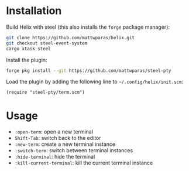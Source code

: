 # Installation

Build Helix with steel (this also installs the `forge` package manager):

```sh
git clone https://github.com/mattwparas/helix.git
git checkout steel-event-system
cargo xtask steel
```

Install the plugin:

```sh
forge pkg install --git https://github.com/mattwparas/steel-pty
```

Load the plugin by adding the following line to `~/.config/helix/init.scm`:

```
(require "steel-pty/term.scm")
```

# Usage

- `:open-term`: open a new terminal
- `Shift-Tab`: switch back to the editor
- `:new-term`: create a new terminal instance
- `:switch-term`: switch between terminal instances
- `:hide-terminal`: hide the terminal
- `:kill-current-terminal`: kill the current terminal instance

